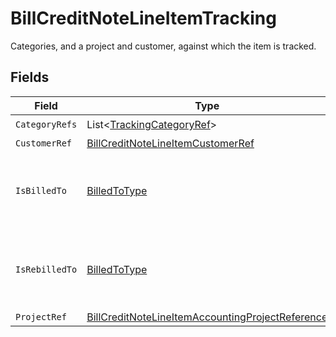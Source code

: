 # BillCreditNoteLineItemTracking

Categories, and a project and customer, against which the item is tracked.


## Fields

| Field                                                                                                                       | Type                                                                                                                        | Required                                                                                                                    | Description                                                                                                                 |
| --------------------------------------------------------------------------------------------------------------------------- | --------------------------------------------------------------------------------------------------------------------------- | --------------------------------------------------------------------------------------------------------------------------- | --------------------------------------------------------------------------------------------------------------------------- |
| `CategoryRefs`                                                                                                              | List<[TrackingCategoryRef](../../Models/Shared/TrackingCategoryRef.md)>                                                     | :heavy_check_mark:                                                                                                          | N/A                                                                                                                         |
| `CustomerRef`                                                                                                               | [BillCreditNoteLineItemCustomerRef](../../Models/Shared/BillCreditNoteLineItemCustomerRef.md)                               | :heavy_minus_sign:                                                                                                          | N/A                                                                                                                         |
| `IsBilledTo`                                                                                                                | [BilledToType](../../Models/Shared/BilledToType.md)                                                                         | :heavy_check_mark:                                                                                                          | Defines if the invoice or credit note is billed/rebilled to a project or customer.                                          |
| `IsRebilledTo`                                                                                                              | [BilledToType](../../Models/Shared/BilledToType.md)                                                                         | :heavy_check_mark:                                                                                                          | Defines if the invoice or credit note is billed/rebilled to a project or customer.                                          |
| `ProjectRef`                                                                                                                | [BillCreditNoteLineItemAccountingProjectReference](../../Models/Shared/BillCreditNoteLineItemAccountingProjectReference.md) | :heavy_minus_sign:                                                                                                          | N/A                                                                                                                         |